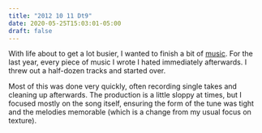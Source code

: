 ```yaml
---
title: "2012 10 11 Dt9"
date: 2020-05-25T15:03:01-05:00
draft: false
---
```


With life about to get a lot busier, I wanted to finish a bit of [music](http://mjladd.com/music.html). For the last year, every piece of music I wrote I hated immediately afterwards. I threw out a half-dozen tracks and started over. 

Most of this was done very quickly, often recording single takes and cleaning up afterwards. The production is a little sloppy at times, but I focused mostly on the song itself, ensuring the form of the tune was tight and the melodies memorable (which is a change from my usual focus on texture).


